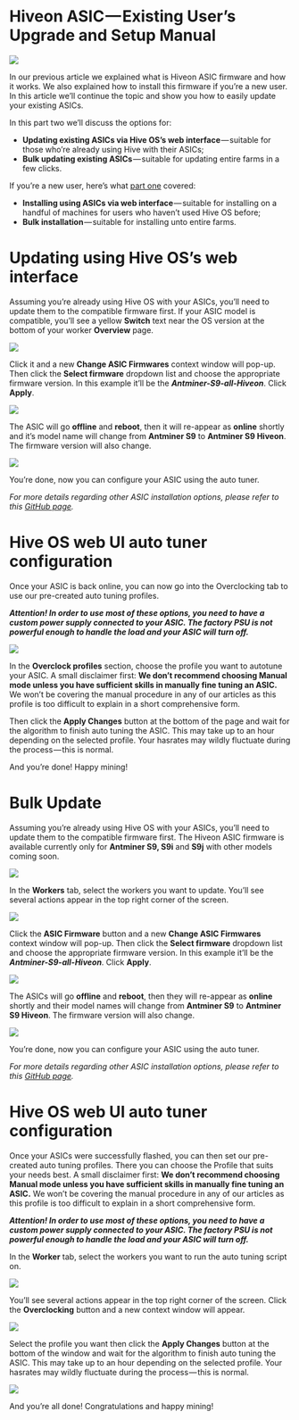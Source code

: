 # Hiveon ASIC — Existing User’s Upgrade and Setup Manual

<img
  src="https://github.com/minershive/hiveon-kb/raw/master/images/hiveon_asic_old/header.jpeg?sanitize=true" data-canonical-src="https://github.com/minershive/hiveon-kb/raw/master/images/hiveon_asic_old/header.jpeg"
  />

In our previous article we explained what is Hiveon ASIC firmware and how it works. We also explained how to install this firmware if you’re a new user. In this article we’ll continue the topic and show you how to easily update your existing ASICs.

In this part two we’ll discuss the options for:

* __Updating existing ASICs via Hive OS’s web interface__ — suitable for those who’re already using Hive with their ASICs;
* __Bulk updating existing ASICs__ — suitable for updating entire farms in a few clicks.

If you’re a new user, here’s what [part one](guides/hiveon_asic.md) covered:

* __Installing using ASICs via web interface__ — suitable for installing on a handful of machines for users who haven’t used Hive OS before;
* __Bulk installation__ — suitable for installing unto entire farms.

# Updating using Hive OS’s web interface
Assuming you’re already using Hive OS with your ASICs, you’ll need to update them to the compatible firmware first. If your ASIC model is compatible, you’ll see a yellow **Switch** text near the OS version at the bottom of your worker **Overview** page.

<img
  src="https://github.com/minershive/hiveon-kb/raw/master/images/hiveon_asic_old/switch.png?sanitize=true" data-canonical-src="https://github.com/minershive/hiveon-kb/raw/master/images/hiveon_asic_old/switch.png"
  />

Click it and a new **Change ASIC Firmwares** context window will pop-up. Then click the **Select firmware** dropdown list and choose the appropriate firmware version. In this example it’ll be the _**Antminer-S9-all-Hiveon**_. Click **Apply**.

<img
  src="https://github.com/minershive/hiveon-kb/raw/master/images/hiveon_asic_old/hiveos_firmware.png?sanitize=true" data-canonical-src="https://github.com/minershive/hiveon-kb/raw/master/images/hiveon_asic_old/hiveos_firmware.png"
  />

The ASIC will go **offline** and **reboot**, then it will re-appear as **online** shortly and it’s model name will change from **Antminer S9** to **Antminer S9 Hiveon**. The firmware version will also change.

<img
  src="https://github.com/minershive/hiveon-kb/raw/master/images/hiveon_asic_old/hiveon_asic.jpeg?sanitize=true" data-canonical-src="https://github.com/minershive/hiveon-kb/raw/master/images/hiveon_asic_old/hiveon_asic.jpeg"
  />

You’re done, now you can configure your ASIC using the auto tuner.

_For more details regarding other ASIC installation options, please refer to this [GitHub page](https://github.com/minershive/hiveos-asic)._

# Hive OS web UI auto tuner configuration
Once your ASIC is back online, you can now go into the Overclocking tab to use our pre-created auto tuning profiles.

_**Attention! In order to use most of these options, you need to have a custom power supply connected to your ASIC. The factory PSU is not powerful enough to handle the load and your ASIC will turn off.**_

<img
  src="https://github.com/minershive/hiveon-kb/raw/master/images/hiveon_asic_old/profiles.png?sanitize=true" data-canonical-src="https://github.com/minershive/hiveon-kb/raw/master/images/hiveon_asic_old/profiles.png"
  />

In the **Overclock profiles** section, choose the profile you want to autotune your ASIC. A small disclaimer first: **We don’t recommend choosing Manual mode unless you have sufficient skills in manually fine tuning an ASIC.** We won’t be covering the manual procedure in any of our articles as this profile is too difficult to explain in a short comprehensive form.

Then click the **Apply Changes** button at the bottom of the page and wait for the algorithm to finish auto tuning the ASIC. This may take up to an hour depending on the selected profile. Your hasrates may wildly fluctuate during the process — this is normal.

And you’re done! Happy mining!

# Bulk Update
Assuming you’re already using Hive OS with your ASICs, you’ll need to update them to the compatible firmware first. The Hiveon ASIC firmware is available currently only for **Antminer S9, S9i** and **S9j** with other models coming soon.

<img
  src="https://github.com/minershive/hiveon-kb/raw/master/images/hiveon_asic_old/asic_list.png?sanitize=true" data-canonical-src="https://github.com/minershive/hiveon-kb/raw/master/images/hiveon_asic_old/asic_list.png"
  />

In the **Workers** tab, select the workers you want to update. You’ll see several actions appear in the top right corner of the screen.

<img
  src="https://github.com/minershive/hiveon-kb/raw/master/images/hiveon_asic_old/asic_update.png?sanitize=true" data-canonical-src="https://github.com/minershive/hiveon-kb/raw/master/images/hiveon_asic_old/asic_update.png"
  />

Click the **ASIC Firmware** button and a new **Change ASIC Firmwares** context window will pop-up. Then click the **Select firmware** dropdown list and choose the appropriate firmware version. In this example it’ll be the _**Antminer-S9-all-Hiveon**_. Click **Apply**.

<img
  src="https://github.com/minershive/hiveon-kb/raw/master/images/hiveon_asic_old/hiveos_firmware.png?sanitize=true" data-canonical-src="https://github.com/minershive/hiveon-kb/raw/master/images/hiveon_asic_old/hiveos_firmware.png"
  />

The ASICs will go **offline** and **reboot**, then they will re-appear as **online** shortly and their model names will change from **Antminer S9** to **Antminer S9 Hiveon**. The firmware version will also change.

<img
  src="https://github.com/minershive/hiveon-kb/raw/master/images/hiveon_asic_old/hiveon_asic.jpeg?sanitize=true" data-canonical-src="https://github.com/minershive/hiveon-kb/raw/master/images/hiveon_asic_old/hiveon_asic.jpeg"
  />

You’re done, now you can configure your ASIC using the auto tuner.

_For more details regarding other ASIC installation options, please refer to this [GitHub page](https://github.com/minershive/hiveos-asic)._

# Hive OS web UI auto tuner configuration
Once your ASICs were successfully flashed, you can then set our pre-created auto tuning profiles. There you can choose the Profile that suits your needs best. A small disclaimer first: **We don’t recommend choosing Manual mode unless you have sufficient skills in manually fine tuning an ASIC.** We won’t be covering the manual procedure in any of our articles as this profile is too difficult to explain in a short comprehensive form.

_**Attention! In order to use most of these options, you need to have a custom power supply connected to your ASIC. The factory PSU is not powerful enough to handle the load and your ASIC will turn off.**_

In the **Worker** tab, select the workers you want to run the auto tuning script on.

<img
  src="https://github.com/minershive/hiveon-kb/raw/master/images/hiveon_asic_old/asic_list.png?sanitize=true" data-canonical-src="https://github.com/minershive/hiveon-kb/raw/master/images/hiveon_asic_old/asic_list.png"
  />

You’ll see several actions appear in the top right corner of the screen. Click the **Overclocking** button and a new context window will appear.

<img
  src="https://github.com/minershive/hiveon-kb/raw/master/images/hiveon_asic_old/asic_oc.png?sanitize=true" data-canonical-src="https://github.com/minershive/hiveon-kb/raw/master/images/hiveon_asic_old/asic_oc.png"
  />

Select the profile you want then click the **Apply Changes** button at the bottom of the window and wait for the algorithm to finish auto tuning the ASIC. This may take up to an hour depending on the selected profile. Your hasrates may wildly fluctuate during the process — this is normal.

<img
  src="https://github.com/minershive/hiveon-kb/raw/master/images/hiveon_asic_old/asic_profiles.png?sanitize=true" data-canonical-src="https://github.com/minershive/hiveon-kb/raw/master/images/hiveon_asic_old/asic_profiles.png"
  />

And you’re all done! Congratulations and happy mining!
